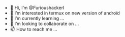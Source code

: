 - 👋 Hi, I’m @Furioushackerl
- 👀 I’m interested in termux on new version of androïd
- 🌱 I’m currently learning ...
- 💞️ I’m looking to collaborate on ...
- 📫 How to reach me ...

<!---
Furioushackerl/Furioushackerl is a ✨ special ✨ repository because its `README.md` (this file) appears on your GitHub profile.
You can click the Preview link to take a look at your changes.
--->
